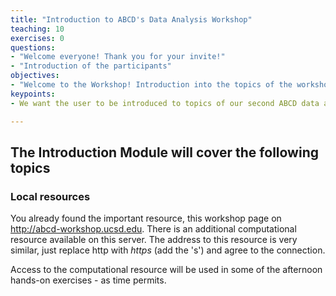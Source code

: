 ```yaml
---
title: "Introduction to ABCD's Data Analysis Workshop"
teaching: 10
exercises: 0
questions:
- "Welcome everyone! Thank you for your invite!"
- "Introduction of the participants"
objectives:
- "Welcome to the Workshop! Introduction into the topics of the workshop and local resources. Introduction of the participants."
keypoints:
- We want the user to be introduced to topics of our second ABCD data analysis workshop and training materials.

---
```


## The Introduction Module will cover the following topics

### Local resources

You already found the important resource, this workshop page on http://abcd-workshop.ucsd.edu. There is an additional computational resource available on this server. The address to this resource is very similar, just replace http with *https* (add the 's') and agree to the connection.

Access to the computational resource will be used in some of the afternoon hands-on exercises - as time permits.
